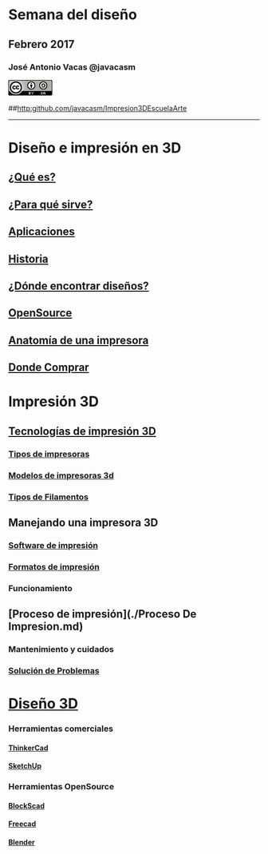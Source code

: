 # Semana del diseño
## Febrero  2017

### José Antonio Vacas @javacasm
![CCbySA](images/CCbySQ_88x31.png)


##[http:github.com/javacasm/Impresion3DEscuelaArte](github.com/javacasm/Impresion3DEscuelaArte)

* *  *

# Diseño e impresión en 3D
## [¿Qué es?](./QueEs3D.md)
## [¿Para qué sirve?](./ParaQueSirve3D.md)
## [Aplicaciones](./Aplicaciones.md)
## [Historia](./Historia.md)
## [¿Dónde encontrar diseños?](./Repositorios.md)
## [OpenSource](./OpenSource.md)
## [Anatomía de una impresora](./impresora3D.md)
## [Donde Comprar](./Comprar.md)


# Impresión 3D

## [Tecnologías de impresión 3D](./Teconologias.md)
### [Tipos de impresoras](./Geometrias.md)
### [Modelos de impresoras 3d](./Impresoras3D.md)
### [Tipos de Filamentos](./Filamentos.md)

## Manejando una impresora 3D

### [Software de impresión](./Software.md)
### [Formatos de impresión](./Formatos.md)
### Funcionamiento
## [Proceso de impresión](./Proceso De Impresion.md)
### Mantenimiento y cuidados
### [Solución de Problemas](./Problemas.md)

# [Diseño 3D](./diseño.md)


### Herramientas comerciales
#### [ThinkerCad](./ThinkerCad.md)
#### [SketchUp](./SketchUp.md)
### Herramientas OpenSource
#### [BlockScad](./BlockScad.md)
#### [Freecad](./Freecad.md)
#### [Blender](./Blender.md)
